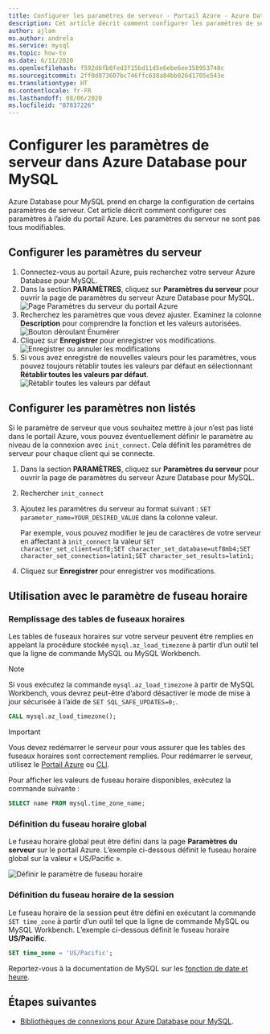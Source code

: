 ```yaml
---
title: Configurer les paramètres de serveur - Portail Azure - Azure Database pour MySQL
description: Cet article décrit comment configurer les paramètres de serveur MySQL dans Azure Database pour MySQL à l’aide du portail Azure.
author: ajlam
ms.author: andrela
ms.service: mysql
ms.topic: how-to
ms.date: 6/11/2020
ms.openlocfilehash: f592d6fb8fed3f15bd11d5e6ebe6ee358953748c
ms.sourcegitcommit: 2ff0d073607bc746ffc638a84bb026d1705e543e
ms.translationtype: HT
ms.contentlocale: fr-FR
ms.lasthandoff: 08/06/2020
ms.locfileid: "87837226"
---
```

# <a name="configure-server-parameters-in-azure-database-for-mysql-using-the-azure-portal"></a>Configurer les paramètres de serveur dans Azure Database pour MySQL

Azure Database pour MySQL prend en charge la configuration de certains paramètres de serveur. Cet article décrit comment configurer ces paramètres à l’aide du portail Azure. Les paramètres du serveur ne sont pas tous modifiables.

## <a name="configure-server-parameters"></a>Configurer les paramètres du serveur

1. Connectez-vous au portail Azure, puis recherchez votre serveur Azure Database pour MySQL.
2. Dans la section **PARAMÈTRES**, cliquez sur **Paramètres du serveur** pour ouvrir la page de paramètres du serveur Azure Database pour MySQL.
![Page Paramètres du serveur du portail Azure](./media/howto-server-parameters/auzre-portal-server-parameters.png)
3. Recherchez les paramètres que vous devez ajuster. Examinez la colonne **Description** pour comprendre la fonction et les valeurs autorisées.
![Bouton déroulant Énumérer](./media/howto-server-parameters/3-toggle_parameter.png)
4. Cliquez sur **Enregistrer** pour enregistrer vos modifications.
![Enregistrer ou annuler les modifications](./media/howto-server-parameters/4-save_parameters.png)
5. Si vous avez enregistré de nouvelles valeurs pour les paramètres, vous pouvez toujours rétablir toutes les valeurs par défaut en sélectionnant **Rétablir toutes les valeurs par défaut**.
![Rétablir toutes les valeurs par défaut](./media/howto-server-parameters/5-reset_parameters.png)

## <a name="setting-parameters-not-listed"></a>Configurer les paramètres non listés

Si le paramètre de serveur que vous souhaitez mettre à jour n’est pas listé dans le portail Azure, vous pouvez éventuellement définir le paramètre au niveau de la connexion avec `init_connect`. Cela définit les paramètres de serveur pour chaque client qui se connecte. 

1. Dans la section **PARAMÈTRES**, cliquez sur **Paramètres du serveur** pour ouvrir la page de paramètres du serveur Azure Database pour MySQL.
2. Rechercher `init_connect`
3. Ajoutez les paramètres du serveur au format suivant : `SET parameter_name=YOUR_DESIRED_VALUE` dans la colonne valeur.

    Par exemple, vous pouvez modifier le jeu de caractères de votre serveur en affectant à `init_connect` la valeur `SET character_set_client=utf8;SET character_set_database=utf8mb4;SET character_set_connection=latin1;SET character_set_results=latin1;`
4. Cliquez sur **Enregistrer** pour enregistrer vos modifications.

## <a name="working-with-the-time-zone-parameter"></a>Utilisation avec le paramètre de fuseau horaire

### <a name="populating-the-time-zone-tables"></a>Remplissage des tables de fuseaux horaires

Les tables de fuseaux horaires sur votre serveur peuvent être remplies en appelant la procédure stockée `mysql.az_load_timezone` à partir d’un outil tel que la ligne de commande MySQL ou MySQL Workbench.

> [!NOTE]
> Si vous exécutez la commande `mysql.az_load_timezone` à partir de MySQL Workbench, vous devrez peut-être d’abord désactiver le mode de mise à jour sécurisée à l’aide de `SET SQL_SAFE_UPDATES=0;`.

```sql
CALL mysql.az_load_timezone();
```

> [!IMPORTANT]
> Vous devez redémarrer le serveur pour vous assurer que les tables des fuseaux horaires sont correctement remplies. Pour redémarrer le serveur, utilisez le [Portail Azure](howto-restart-server-portal.md) ou [CLI](howto-restart-server-cli.md).

Pour afficher les valeurs de fuseau horaire disponibles, exécutez la commande suivante :

```sql
SELECT name FROM mysql.time_zone_name;
```

### <a name="setting-the-global-level-time-zone"></a>Définition du fuseau horaire global

Le fuseau horaire global peut être défini dans la page **Paramètres du serveur** sur le portail Azure. L’exemple ci-dessous définit le fuseau horaire global sur la valeur « US/Pacific ».

![Définir le paramètre de fuseau horaire](./media/howto-server-parameters/timezone.png)

### <a name="setting-the-session-level-time-zone"></a>Définition du fuseau horaire de la session

Le fuseau horaire de la session peut être défini en exécutant la commande `SET time_zone` à partir d’un outil tel que la ligne de commande MySQL ou MySQL Workbench. L’exemple ci-dessous définit le fuseau horaire **US/Pacific**.

```sql
SET time_zone = 'US/Pacific';
```

Reportez-vous à la documentation de MySQL sur les [fonction de date et heure](https://dev.mysql.com/doc/refman/5.7/en/date-and-time-functions.html#function_convert-tz).

## <a name="next-steps"></a>Étapes suivantes

- [Bibliothèques de connexions pour Azure Database pour MySQL](concepts-connection-libraries.md).
